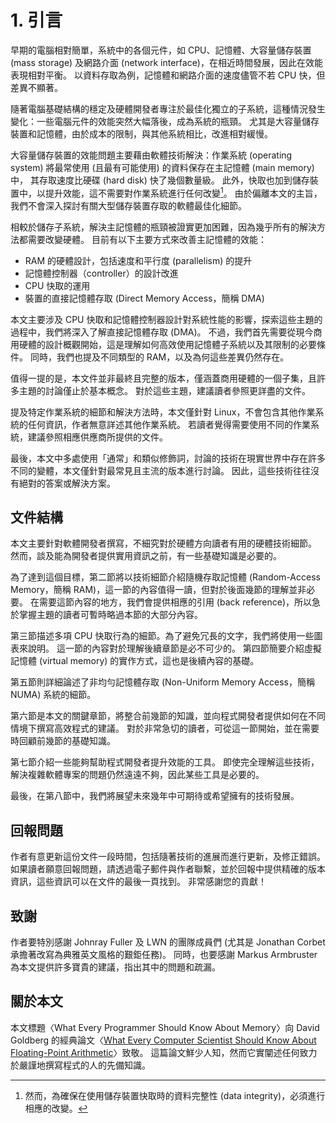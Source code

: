 # 1. 引言

早期的電腦相對簡單，系統中的各個元件，如 CPU、記憶體、大容量儲存裝置 (mass storage) 及網路介面 (network interface)，在相近時間發展，因此在效能表現相對平衡。
以資料存取為例，記憶體和網路介面的速度儘管不若 CPU 快，但差異不顯著。

隨著電腦基礎結構的穩定及硬體開發者專注於最佳化獨立的子系統，這種情況發生變化：一些電腦元件的效能突然大幅落後，成為系統的瓶頸。
尤其是大容量儲存裝置和記憶體，由於成本的限制，與其他系統相比，改進相對緩慢。

大容量儲存裝置的效能問題主要藉由軟體技術解決：作業系統 (operating system) 將最常使用 (且最有可能使用) 的資料保存在主記憶體 (main memory) 中，
其存取速度比硬碟 (hard disk) 快了幾個數量級。
此外，快取也加到儲存裝置中，以提升效能，這不需要對作業系統進行任何改變[^1]。
由於偏離本文的主旨，我們不會深入探討有關大型儲存裝置存取的軟體最佳化細節。

相較於儲存子系統，解決主記憶體的瓶頸被證實更加困難，因為幾乎所有的解決方法都需要改變硬體。
目前有以下主要方式來改善主記憶體的效能：
* RAM 的硬體設計，包括速度和平行度 (parallelism) 的提升
* 記憶體控制器（controller）的設計改進
* CPU 快取的運用
* 裝置的直接記憶體存取 (Direct Memory Access，簡稱 DMA)

本文主要涉及 CPU 快取和記憶體控制器設計對系統性能的影響，探索這些主題的過程中，我們將深入了解直接記憶體存取 (DMA)。
不過，我們首先需要從現今商用硬體的設計概觀開始，這是理解如何高效使用記憶體子系統以及其限制的必要條件。
同時，我們也提及不同類型的 RAM，以及為何這些差異仍然存在。

值得一提的是，本文件並非最終且完整的版本，僅涵蓋商用硬體的一個子集，且許多主題的討論僅止於基本概念。
對於這些主題，建議讀者參照更詳盡的文件。

提及特定作業系統的細節和解決方法時，本文僅針對 Linux，不會包含其他作業系統的任何資訊，作者無意詳述其他作業系統。
若讀者覺得需要使用不同的作業系統，建議參照相應供應商所提供的文件。

最後，本文中多處使用「通常」和類似修飾詞，討論的技術在現實世界中存在許多不同的變體，本文僅針對最常見且主流的版本進行討論。
因此，這些技術往往沒有絕對的答案或解決方案。

## 文件結構

本文主要針對軟體開發者撰寫，不細究對於硬體方向讀者有用的硬體技術細節。
然而，談及能為開發者提供實用資訊之前，有一些基礎知識是必要的。

為了達到這個目標，第二節將以技術細節介紹隨機存取記憶體 (Random-Access Memory，簡稱 RAM)，這一節的內容值得一讀，但對於後面幾節的理解並非必要。
在需要這節內容的地方，我們會提供相應的引用 (back reference)，所以急於掌握主題的讀者可暫時略過本節的大部分內容。

第三節描述多項 CPU 快取行為的細節。為了避免冗長的文字，我們將使用一些圖表來說明。
這一節的內容對於理解後續章節是必不可少的。
第四節簡要介紹虛擬記憶體 (virtual memory) 的實作方式，這也是後續內容的基礎。

第五節則詳細論述了非均勻記憶體存取 (Non-Uniform Memory Access，簡稱 NUMA) 系統的細節。

第六節是本文的關鍵章節，將整合前幾節的知識，並向程式開發者提供如何在不同情境下撰寫高效程式的建議。
對於非常急切的讀者，可從這一節開始，並在需要時回顧前幾節的基礎知識。

第七節介紹一些能夠幫助程式開發者提升效能的工具。
即使完全理解這些技術，解決複雜軟體專案的問題仍然遠遠不夠，因此某些工具是必要的。

最後，在第八節中，我們將展望未來幾年中可期待或希望擁有的技術發展。

## 回報問題

作者有意更新這份文件一段時間，包括隨著技術的進展而進行更新，及修正錯誤。
如果讀者願意回報問題，請透過電子郵件與作者聯繫，並於回報中提供精確的版本資訊，這些資訊可以在文件的最後一頁找到。
非常感謝您的貢獻！

## 致謝

作者要特別感謝 Johnray Fuller 及 LWN 的團隊成員們 (尤其是 Jonathan Corbet 承擔著改寫為典雅英文風格的艱鉅任務)。
同時，也要感謝 Markus Armbruster 為本文提供許多寶貴的建議，指出其中的問題和疏漏。

## 關於本文

本文標題〈What Every Programmer Should Know About Memory〉向 David Goldberg 的經典論文〈[What Every Computer Scientist Should Know About Floating-Point Arithmetic](https://docs.oracle.com/cd/E19957-01/806-3568/ncg_goldberg.html)〉致敬。
這篇論文鮮少人知，然而它實闡述任何致力於嚴謹地撰寫程式的人的先備知識。

[^1]: 然而，為確保在使用儲存裝置快取時的資料完整性 (data integrity)，必須進行相應的改變。

